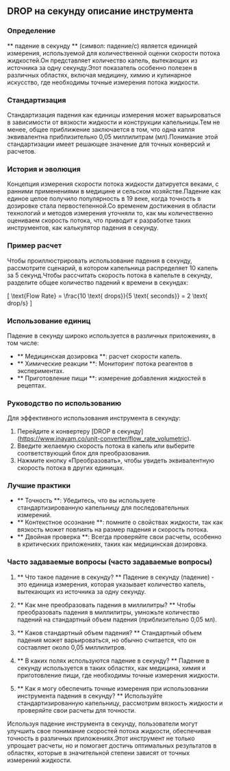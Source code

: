 ## DROP на секунду описание инструмента

### Определение
** падение в секунду ** (символ: падение/с) является единицей измерения, используемой для количественной оценки скорости потока жидкостей.Он представляет количество капель, вытекающих из источника за одну секунду.Этот показатель особенно полезен в различных областях, включая медицину, химию и кулинарное искусство, где необходимы точные измерения потока жидкости.

### Стандартизация
Стандартизация падения как единицы измерения может варьироваться в зависимости от вязкости жидкости и конструкции капельницы.Тем не менее, общее приближение заключается в том, что одна капля эквивалентна приблизительно 0,05 миллилитрам (мл).Понимание этой стандартизации имеет решающее значение для точных конверсий и расчетов.

### История и эволюция
Концепция измерения скорости потока жидкости датируется веками, с ранними применениями в медицине и сельском хозяйстве.Падение как единое целое получило популярность в 19 веке, когда точность в дозировке стала первостепенной.Со временем достижения в области технологий и методов измерения уточняли то, как мы количественно оцениваем скорость потока, что приводит к разработке таких инструментов, как калькулятор падения в секунду.

### Пример расчет
Чтобы проиллюстрировать использование падения в секунду, рассмотрите сценарий, в котором капельница распределяет 10 капель за 5 секунд.Чтобы рассчитать скорость потока в капельте в секунду, разделите общее количество падений к времени в секундах:

\[ \text{Flow Rate} = \frac{10 \text{ drops}}{5 \text{ seconds}} = 2 \text{ drop/s} \]

### Использование единиц
Падение в секунду широко используется в различных приложениях, в том числе:
- ** Медицинская дозировка **: расчет скорости капель.
- ** Химические реакции **: Мониторинг потока реагентов в экспериментах.
- ** Приготовление пищи **: измерение добавления жидкостей в рецептах.

### Руководство по использованию
Для эффективного использования инструмента в секунду:
1. Перейдите к конвертеру [DROP в секунду] (https://www.inayam.co/unit-converter/flow_rate_volumetric).
2. Введите желаемую скорость потока в капель или выберите соответствующий блок для преобразования.
3. Нажмите кнопку «Преобразовать», чтобы увидеть эквивалентную скорость потока в других единицах.

### Лучшие практики
- ** Точность **: Убедитесь, что вы используете стандартизированную капельницу для последовательных измерений.
- ** Контекстное осознание **: помните о свойствах жидкости, так как вязкость может повлиять на размер падения и скорость потока.
- ** Двойная проверка **: Всегда проверяйте свои расчеты, особенно в критических приложениях, таких как медицинская дозировка.

### Часто задаваемые вопросы (часто задаваемые вопросы)

1. ** Что такое падение в секунду? **
Падение в секунду (падение) - это единица измерения, которая указывает количество капель, вытекающих из источника за одну секунду.

2. ** Как мне преобразовать падения в миллилитры? **
Чтобы преобразовать падения в миллилитры, умножьте количество падений на стандартный объем падения (приблизительно 0,05 мл).

3. ** Каков стандартный объем падения? **
Стандартный объем падения может варьироваться, но обычно считается, что он составляет около 0,05 миллилитров.

4. ** В каких полях используются падение в секунду? **
Падение в секунду используется в таких областях, как медицина, химия и приготовление пищи, где необходимы точные измерения жидкости.

5. ** Как я могу обеспечить точные измерения при использовании инструмента падения в секунду? **
Используйте стандартизированную капельницу, рассмотрим вязкость жидкости и проверяйте свои расчеты для точности.

Используя падение инструмента в секунду, пользователи могут улучшить свое понимание скоростей потока жидкости, обеспечивая точность в различных приложениях.Этот инструмент не только упрощает расчеты, но и помогает достичь оптимальных результатов в областях, которые в значительной степени зависят от точных измерений жидкости.